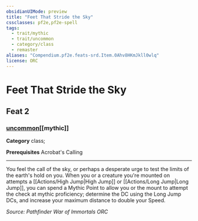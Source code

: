 ```yaml
---
obsidianUIMode: preview
title: "Feet That Stride the Sky"
cssclasses: pf2e,pf2e-spell
tags:
  - trait/mythic
  - trait/uncommon
  - category/class
  - remaster
aliases: "Compendium.pf2e.feats-srd.Item.0Ahv8HKmJkll0wlq"
license: ORC
---
```

# Feet That Stride the Sky
## Feat 2
### [uncommon](uncommon "Uncommon Rarity Trait")[[mythic]]

**Category** class; 



**Prerequisites** Acrobat's Calling
* * *
You feel the call of the sky, or perhaps a desperate urge to test the limits of the earth's hold on you. When you or a creature you're mounted on attempts a [[Actions/High Jump|High Jump]] or [[Actions/Long Jump|Long Jump]], you can spend a Mythic Point to allow you or the mount to attempt the check at mythic proficiency; determine the DC using the Long Jump DCs, and increase your maximum distance to double your Speed.

*Source: Pathfinder War of Immortals*
*ORC*